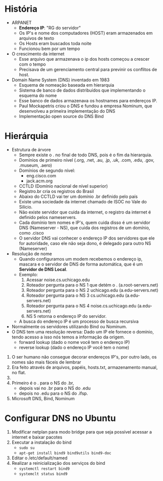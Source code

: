 # História

- ARPANET
    - **Endereço IP**: "RG do servidor"
    - Os IP's e nome dos computadores (HOST) eram armazenados em arquivos de texto
    - Os Hosts eram buscados toda noite
    - Funcionou bem por um tempo
- O crescimento da internet
    - Esse arquivo que armazenava o ip dos hosts começou a crescer com o tempo
    - Precisava de um gerenciamento central para previnir os conflitos de host.
- Domain Name System (DNS) inventado em 1983
    - Esquema de nomeação baseada em hierarquia
    - Sistema de banco de dados distribuídos que implementando o esquema do nome
    - Esse banco de dados armazenava os hostnames para endereços IP.
    - Paul Mockapetris criou o DNS e fundou a empresa Nominum, que desenvolveu a primeira implementação do DNS
    - Implementação open source do DNS Bind

# Hierárquia

- Estrutura de árvore
    - Sempre existe o . no final de todo DNS, pois é o fim da hierarquia.
    - Domínios de primeiro nível (.org, .net, .au, .jp, .uk, .com, .edu, .gov, .museum, .aero)
    - Domínios de segundo nível: 
        - eng.cisco.com
        - jack.acm.org
    - CCTLD (Domínio nacional de nível superior)
    - Registro.br cria os registros do Brasil
    - Abaixo do CCTLD vai ter um domínio .br definido pelo país
    - Existe uma sociedade da internet chamado de ISOC no Vale do Silício.
    - Não existe servidor que cuida da internet, o registro da internet é definido pelos nameservers.
    - Cada domínio tem nomes e IP's, quem cuida disso é um servidor DNS (Nameserver - NS), que cuida dos registros de um domínio, como .cisco
    - O servidor DNS vai conhecer o endereço IP dos servidores que ele for autoridade, caso ele não seja dono, é delegado para outro NS (Nameserver)
- Resolução de nome
    - Quando configuramos um modem recebemos o endereço ip, mascara e o servidor de DNS de forma automática, que é um **Servidor de DNS Local**.
    - Exemplo:
        1. Acessar noise.cs.uchicago.edu
        2. Roteador pergunta para o NS 1 que detém o . (a.root-servers.net)
        3. Roteador pergunta para o NS 2 uchicago.edu (a.edu-servers.net)
        4. Roteador pergunta para o NS 3 cs.uchicago.edu (a.edu-servers.net)
        5. Roteador pergunta para o NS 4 noise.cs.uchicago.edu (a.edu-servers.net)
        5. NS 5 retorna o endereço IP do servidor.
    - A busca do endereço IP é um processo de busca recursiva
- Normalmente os servidores utilizando Bind ou Nominum.
- O DNS tem uma resolução reversa: Dado um IP ele fornece o domínio, tendo acesso a isso nós temos a informação da origem.
    - forward lookup (dado o nome você tem o endereço IP)
    - reverse lookup (dado o endereço IP você tem o nome)

1. O ser humano não consegue decorar endereços IP's, por outro lado, os nomes são mais fáceis de lembrar
2. Era feito através de arquivos, papéis, hosts.txt, armazenamento manual, no flat.
3.
4. Primeiro é o . para o NS do .br,
    - depois vai no .br para o NS do .edu
    - depois no .edu para o NS do .ifsp.
5. Microsoft DNS, Bind, Nominum

# Configurar DNS no Ubuntu

1. Modificar netplan para modo bridge para que seja possível acessar a internet e baixar pacotes
2. Executar a instalação do bind
    - `sudo su`
    - `apt-get install bind9 bind9utils bind9-doc`
3. Editar o /etc/default/named
4. Realizar a reinicialização dos serviços do bind
    - `systemctl restart bind9`
    - `systemclt status bind9`
        



